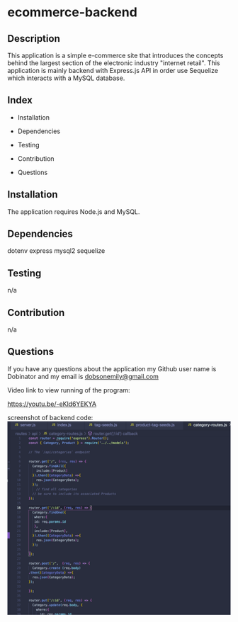 # ecommerce-backend

## Description

This application is a simple e-commerce site that introduces the concepts behind the largest section of the electronic industry "internet retail". This application is mainly backend with Express.js API in order use Sequelize which interacts with a MySQL database.


## Index
* Installation

* Dependencies

* Testing

* Contribution

* Questions

## Installation
The application requires Node.js and MySQL. 
## Dependencies
dotenv
express
mysql2
sequelize
## Testing
n/a 

## Contribution
n/a


## Questions
If you have any questions about the application my Github user name is Dobinator and my email is dobsonemily@gmail.com

Video link to view running of the program: 

https://youtu.be/-eKld6YEKYA



screenshot of backend code:
![ecommerce-backend](./assets/screenshot.png)
